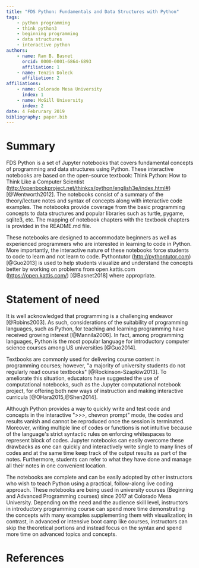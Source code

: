 ```yaml
---
title: "FDS Python: Fundamentals and Data Structures with Python"
tags:
    - python programming
    - think python3
    - beginning programming
    - data structures
    - interactive python
authors:
    - name: Ram B. Basnet
      orcid: 0000-0001-6864-6893
      affiliation: 1
    - name: Tenzin Doleck
      affiliation: 2
affiliations:
    - name: Colorado Mesa University
      index: 1
    - name: McGill University
      index: 2
date: 4 Februrary 2019
bibliography: paper.bib
---
```


# Summary

FDS Python is a set of Jupyter notebooks that covers fundamental concepts of programming and data structures using Python. These interactive notebooks are based on the open-source textbook: Think Python: How to Think Like a Computer Scientist (http://openbookproject.net/thinkcs/python/english3e/index.html#) [@Wentworth2012]. The notebooks consist of a summary of the theory/lecture notes and syntax of concepts along with interactive code examples. The notebooks provide coverage from the basic programming concepts to data structures and popular libraries such as turtle, pygame, sqlite3, etc. The mapping of notebook chapters with the textbook chapters is provided in the README.md file.

These notebooks are designed to accommodate beginners as well as experienced programmers who are interested in learning to code in Python. More importantly, the interactive nature of these notebooks force students to code to learn and not learn to code. Pythontutor (http://pythontutor.com) [@Guo2013] is used to help students visualize and understand the concepts better by working on problems from open.kattis.com (https://open.kattis.com/) [@Basnet2018] where appropriate.

# Statement of need

It is well acknowledged that programming is a challenging endeavor [@Robins2003]. As such, considerations of the suitability of programming languages, such as Python, for teaching and learning programming have received growing interest [@Mannila2006]. In fact, among programming languages, Python is the most popular language for introductory computer science courses among US universities [@Guo2014].

Textbooks are commonly used for delivering course content in programming courses; however, "a majority of university students do not regularly read course textbooks" [@Rockinson-Szapkiw2013]. To ameliorate this situation, educators have suggested the use of computational notebooks, such as the Jupyter computational notebook project, for offering both new ways of instruction and making interactive curricula [@OHara2015,@Shen2014].

Although Python provides a way to quickly write and test code and concepts in the interactive ">>>, chevron prompt" mode, the codes and results vanish and cannot be reproduced once the session is terminated. Moreover, writing multiple line of codes or functions is not intuitive because of the language's strict syntactic rules on enforcing whitespaces to represent block of codes. Jupyter notebooks can easily overcome these drawbacks as one can quickly and interactively write single to many lines of codes and at the same time keep track of the output results as part of the notes. Furthermore, students can refer to what they have done and manage all their notes in one convenient location.

The notebooks are complete and can be easily adopted by other instructors who wish to teach Python using a practical, follow-along live coding approach. These notebooks are being used in university courses (Beginning and Advanced Programming courses) since 2017 at Colorado Mesa University. Depending on the need and the audience skill level, instructors in introductory programming course can spend more time demonstrating the concepts with many examples supplementing them with visualization; in contrast, in advanced or intensive boot camp like courses, instructors can skip the theoretical portions and instead focus on the syntax and spend more time on advanced topics and concepts.

# References
